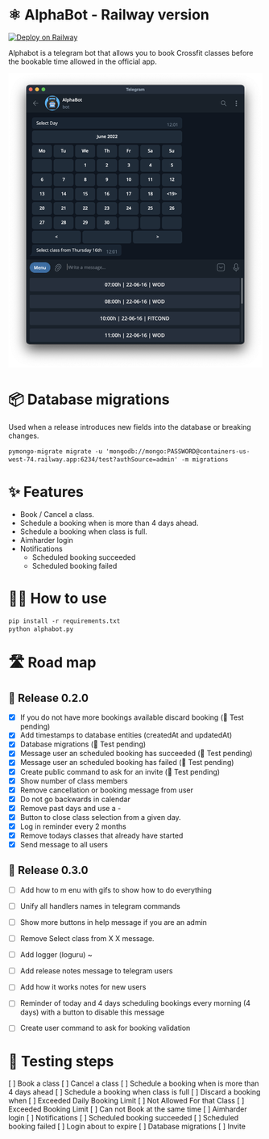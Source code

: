 # ⚛️ AlphaBot - Railway version
[![Deploy on Railway](https://railway.app/button.svg)](https://railway.app/new/template/1lUfdC?referralCode=77g3LA)

Alphabot is a telegram bot that allows you to book Crossfit classes before the bookable time allowed in the official app.

![](./assets/alphabot.png)


# 📦 Database migrations

Used when a release introduces new fields into the database or breaking changes.
```
pymongo-migrate migrate -u 'mongodb://mongo:PASSWORD@containers-us-west-74.railway.app:6234/test?authSource=admin' -m migrations
````


# ✨ Features

- Book / Cancel a class.
- Schedule a booking when is more than 4 days ahead.
- Schedule a booking when class is full.
- Aimharder login
- Notifications
    - Scheduled booking succeeded
    - Scheduled booking failed


# 💁‍♀️ How to use

```
pip install -r requirements.txt
python alphabot.py
```

# 🛣️ Road map

## 🔖 Release 0.2.0
- [X] If you do not have more bookings available discard booking (🧪 Test pending)
- [X] Add timestamps to database entities (createdAt and updatedAt)
- [X] Database migrations (🧪 Test pending)
- [X] Message user an scheduled booking has succeeded (🧪 Test pending)
- [X] Message user an scheduled booking has failed (🧪 Test pending)
- [X] Create public command to ask for an invite (🧪 Test pending)
- [X] Show number of class members
- [X] Remove cancellation or booking message from user
- [X] Do not go backwards in calendar
- [X] Remove past days and use a - 
- [X] Button to close class selection from a given day. 
- [X] Log in reminder every 2 months
- [X] Remove todays classes that already have started
- [X] Send message to all users

## 🔖 Release 0.3.0
- [ ] Add how to m enu with gifs to show how to do everything
- [ ] Unify all handlers names in telegram commands
- [ ] Show more buttons in help message if you are an admin
- [ ] Remove Select class from X X message.
- [ ] Add logger (loguru) ~
- [ ] Add release notes message to telegram users
- [ ] Add how it works notes for new users
- [ ] Reminder of today and 4 days scheduling bookings every morning (4 days) with a button to disable this message
- [ ] Create user command to ask for booking validation


# 🧪 Testing steps
[ ] Book a class
[ ] Cancel a class
[ ] Schedule a booking when is more than 4 days ahead
[ ] Schedule a booking when class is full
[ ] Discard a booking when 
    [ ] Exceeded Daily Booking Limit
    [ ] Not Allowed For that Class
    [ ] Exceeded Booking Limit
    [ ] Can not Book at the same time
[ ] Aimharder login
[ ] Notifications
    [ ] Scheduled booking succeeded
    [ ] Scheduled booking failed
    [ ] Login about to expire
[ ] Database migrations
[ ] Invite

